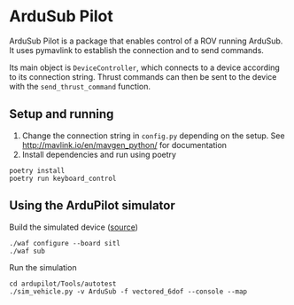 # ArduSub Pilot

ArduSub Pilot is a package that enables control of a ROV running ArduSub. It uses pymavlink to establish the connection and to send commands.

Its main object is `DeviceController`, which connects to a device according to its connection string. Thrust commands can then be sent to the device with the `send_thrust_command` function.

## Setup and running

1. Change the connection string in `config.py` depending on the setup. See http://mavlink.io/en/mavgen_python/ for documentation  
2. Install dependencies and run using poetry 
```
poetry install
poetry run keyboard_control
```


## Using the ArduPilot simulator

Build the simulated device ([source](https://github.com/ArduPilot/ardupilot/blob/master/BUILD.md))

```
./waf configure --board sitl
./waf sub
```

Run the simulation

```
cd ardupilot/Tools/autotest
./sim_vehicle.py -v ArduSub -f vectored_6dof --console --map 
```
